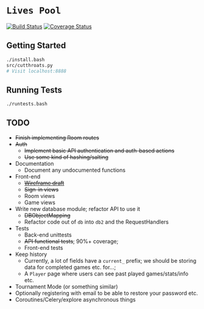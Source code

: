 `Lives Pool`
================
[![Build Status](https://travis-ci.org/hfaran/LivesPool.png)](https://travis-ci.org/hfaran/LivesPool)
[![Coverage Status](https://coveralls.io/repos/hfaran/LivesPool/badge.png?branch=master)](https://coveralls.io/r/hfaran/LivesPool?branch=master)


## Getting Started
```bash
./install.bash
src/cutthroats.py
# Visit localhost:8888
```

## Running Tests
```bash
./runtests.bash
```

## TODO

* ~~Finish implementing Room routes~~
* ~~Auth~~
    * ~~Implement basic API authentication and auth-based actions~~
    * ~~Use some kind of hashing/salting~~
* Documentation
    * Document any undocumented functions
* Front-end
    * ~~[Wireframe draft](http://sdrv.ms/NiHL7a)~~
    * ~~Sign-in views~~
    * Room views
    * Game views
* Write new database module; refactor API to use it
    * ~~DBObjectMapping~~
    * Refactor code out of `db` into `db2` and the RequestHandlers
* Tests
    * Back-end unittests
    * ~~API functional tests~~; 90%+ coverage;
    * Front-end tests
* Keep history
    * Currently, a lot of fields have a `current_` prefix; we should be storing data for completed games etc. for...;
    * A `Player` page where users can see past played games/stats/info etc.
* Tournament Mode (or something similar)
* Optionally registering with email to be able to restore your password etc.
* Coroutines/Celery/explore asynchronous things
